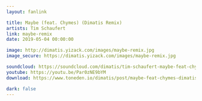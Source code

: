 ```yaml
---
layout: fanlink

title: Maybe (feat. Chymes) (Dimatis Remix)
artists: Tim Schaufert
link: maybe-remix
date: 2019-05-04 00:00:00

image: http://dimatis.yizack.com/images/maybe-remix.jpg
image_secure: https://dimatis.yizack.com/images/maybe-remix.jpg

soundcloud: https://soundcloud.com/dimatis/tim-schaufert-maybe-feat-chymes-dimatis-remix
youtube: https://youtu.be/Par0zNE9bYM
download: https://www.toneden.io/dimatis/post/maybe-feat-chymes-dimatis-remix

dark: false
---
```

